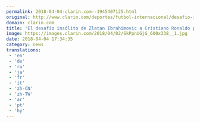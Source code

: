 ```yaml
---
permalink: 2018-04-04-clarin.com--1945407125.html
original: http://www.clarin.com/deportes/futbol-internacional/desafio-insolito-zlatan-ibrahimovic-cristiano-ronaldo-golazo_0_Bk7xhUziz.html
domain: clarin.com
title: 'El desafío insólito de Zlatan Ibrahimovic a Cristiano Ronaldo por su golazo'
image: https://images.clarin.com/2018/04/02/SkPpnUGjG_600x338__1.jpg
date: 2018-04-04 17:34:35
category: news
translations: 
 - 'en'
 - 'de'
 - 'ru'
 - 'ja'
 - 'fr'
 - 'it'
 - 'zh-CN'
 - 'zh-TW'
 - 'ar'
 - 'pt'
 - 'hy'
---
```


